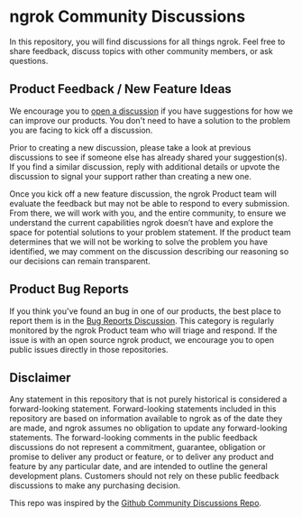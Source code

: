 # ngrok Community Discussions

In this repository, you will find discussions for all things ngrok. Feel free to share feedback, discuss topics with other community members, or ask questions.

## Product Feedback / New Feature Ideas

We encourage you to [open a discussion](https://github.com/ngrok/ngrok/discussions/categories/ideas) if you have suggestions for how we can improve our products. You don't need to have a solution to the problem you are facing to kick off a discussion. 

Prior to creating a new discussion, please take a look at previous discussions to see if someone else has already shared your suggestion(s). If you find a similar discussion, reply with additional details or upvote the discussion to signal your support rather than creating a new one.

Once you kick off a new feature discussion, the ngrok Product team will evaluate the feedback but may not be able to respond to every submission. From there, we will work with you, and the entire community, to ensure we understand the current capabilities ngrok doesn’t have and explore the space for potential solutions to your problem statement. If the product team determines that we will not be working to solve the problem you have identified, we may comment on the discussion describing our reasoning so our decisions can remain transparent.

## Product Bug Reports

If you think you've found an bug in one of our products, the best place to report them is in the [Bug Reports Discussion](https://github.com/ngrok/ngrok/discussions/categories/bug-reports). This category is regularly monitored by the ngrok Product team who will triage and respond. If the issue is with an open source ngrok product, we encourage you to open public issues directly in those repositories.

## Disclaimer

Any statement in this repository that is not purely historical is considered a forward-looking statement. Forward-looking statements included in this repository are based on information available to ngrok as of the date they are made, and ngrok assumes no obligation to update any forward-looking statements. The forward-looking comments in the public feedback discussions do not represent a commitment, guarantee, obligation or promise to deliver any product or feature, or to deliver any product and feature by any particular date, and are intended to outline the general development plans. Customers should not rely on these public feedback discussions to make any purchasing decision.

This repo was inspired by the [Github Community Discussions Repo](https://github.com/community/community).